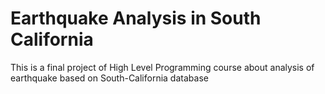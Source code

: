 # Earthquake Analysis in South California
 This is a final project of High Level Programming course about analysis of earthquake based on South-California database
